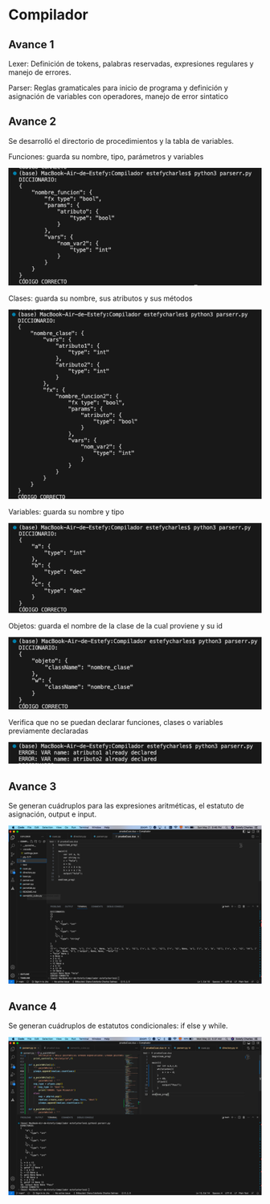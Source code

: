# Compilador

## Avance 1
Lexer: Definición de tokens, palabras reservadas, expresiones regulares y manejo de errores.

Parser: Reglas gramaticales para inicio de programa y definición y asignación de variables con operadores, manejo de error sintatico

## Avance 2
Se desarrolló el directorio de procedimientos y la tabla de variables. 

Funciones: guarda su nombre, tipo, parámetros y variables

![dir_fx](ss/dir_fx.png) 

Clases: guarda su nombre, sus atributos y sus métodos

![dir_class](ss/dir_class.png)

Variables: guarda su nombre y tipo

![dir_main](ss/dir_main.png)

Objetos: guarda el nombre de la clase de la cual proviene y su id
 
![dir_obj](ss/dir_obj.png)

Verifica que no se puedan declarar funciones, clases o variables previamente declaradas

![exists](ss/exists.png)

## Avance 3
Se generan cuádruplos para las expresiones aritméticas, el estatuto de asignación, output e input.

![cuac_exp](ss/cuac_exp.png)

## Avance 4
Se generan cuádruplos de estatutos condicionales: if else y while. 

![cuac_conds](ss/cuac_conds.png)



